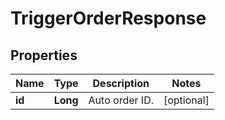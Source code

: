 
# TriggerOrderResponse

## Properties

Name | Type | Description | Notes
------------ | ------------- | ------------- | -------------
**id** | **Long** | Auto order ID. |  [optional]

